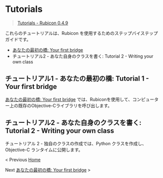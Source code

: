 # Tutorials

> [Tutorials - Rubicon 0.4.9](https://rubicon-objc.readthedocs.io/en/stable/tutorial/index.html)


これらのチュートリアルは、Rubicon を使用するためのステップバイステップガイドです。

- [あなたの最初の橋: Your first bridge](./01_YourFirstBridge.md)
- チュートリアル2 - あなた自身のクラスを書く: Tutorial 2 - Writing your own class


## チュートリアル1 - あなたの最初の橋: Tutorial 1 - Your first bridge

[あなたの最初の橋: Your first bridge](./01_YourFirstBridge.md) では、Rubiconを使用して、コンピューター上の既存のObjective-Cライブラリを呼び出します。

## チュートリアル2 - あなた自身のクラスを書く: Tutorial 2 - Writing your own class

チュートリアル 2 - 独自のクラスの作成では、Python クラスを作成し、Objective-C ランタイムに公開します。

< Previous [Home](../top.md)

Next [あなたの最初の橋: Your first bridge](./01_YourFirstBridge.md) >

